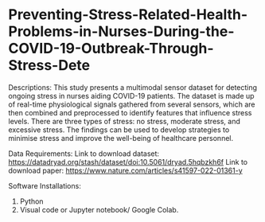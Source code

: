 # Preventing-Stress-Related-Health-Problems-in-Nurses-During-the-COVID-19-Outbreak-Through-Stress-Dete
Descriptions:
This study presents a multimodal sensor dataset for detecting ongoing stress in nurses aiding COVID-19 patients. The dataset is made up of real-time physiological signals gathered from several sensors, which are then combined and preprocessed to identify features that influence stress levels. There are three types of stress: no stress, moderate stress, and excessive stress. The findings can be used to develop strategies to minimise stress and improve the well-being of healthcare personnel.

Data Requirements:
Link to download dataset: https://datadryad.org/stash/dataset/doi:10.5061/dryad.5hqbzkh6f
Link to download paper: https://www.nature.com/articles/s41597-022-01361-y

Software Installations:
1. Python
2. Visual code or Jupyter notebook/ Google Colab.

